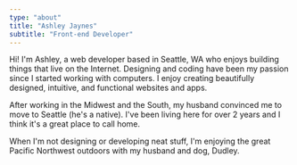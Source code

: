 ```yaml
---
type: "about"
title: "Ashley Jaynes"
subtitle: "Front-end Developer"
---
```


Hi! I'm Ashley, a web developer based in Seattle, WA who enjoys building things that live on the Internet. Designing and coding have been my passion since I started working with computers. I enjoy creating beautifully designed, intuitive, and functional websites and apps.

After working in the Midwest and the South, my husband convinced me to move to Seattle (he's a native). I've been living here for over 2 years and I think it's a great place to call home.

When I'm not designing or developing neat stuff, I'm enjoying the great Pacific Northwest outdoors with my husband and dog, Dudley.
